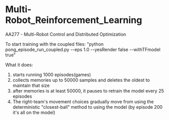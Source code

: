 # Multi-Robot_Reinforcement_Learning
AA277 - Multi-Robot Control and Distributed Optimization


To start training with the coupled files: 
"python pong_episode_run_coupled.py --eps 1.0 --yesRender false --withTFmodel true"

What it does:
1. starts running 1000 episodes(games)
2. collects memories up to 50000 samples and deletes the oldest to maintain that size
3. after memories is at least 50000, it pauses to retrain the model every 25 episodes
4. The right-team's movement choices gradually move from using the deterministic "closest-ball" method to using the model (by episode 200 it's all on the model)
